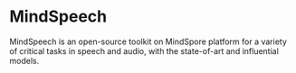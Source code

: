 # MindSpeech

MindSpeech is an open-source toolkit on MindSpore platform for a variety of critical tasks in speech and audio, with the state-of-art and influential models.